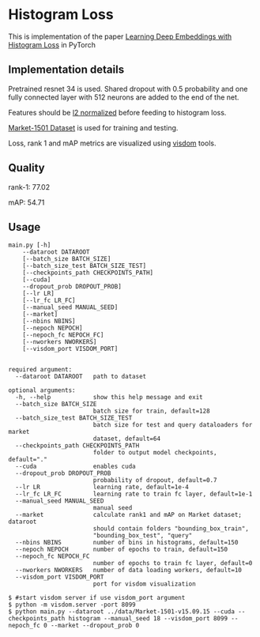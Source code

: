 # Histogram Loss

This is implementation of the paper [Learning Deep Embeddings with Histogram Loss](https://arxiv.org/pdf/1611.00822.pdf) in PyTorch

## Implementation details

Pretrained resnet 34 is used. Shared dropout with 0.5 probability and one fully connected layer with 512 neurons are added to the end of the net.

Features should be [l2 normalized](https://github.com/valerystrizh/pytorch-histogram-loss/blob/master/layers.py#L30) before feeding to histogram loss.

[Market-1501 Dataset](http://www.liangzheng.org/Project/project_reid.html) is used for training and testing.

Loss, rank 1 and mAP metrics are visualized using [visdom](https://github.com/facebookresearch/visdom) tools.

## Quality
rank-1: 77.02	

mAP:	54.71

## Usage
```
main.py [-h] 
	--dataroot DATAROOT 
	[--batch_size BATCH_SIZE]
	[--batch_size_test BATCH_SIZE_TEST]
	[--checkpoints_path CHECKPOINTS_PATH] 
	[--cuda]
	--dropout_prob DROPOUT_PROB] 
	[--lr LR] 
	[--lr_fc LR_FC]
	[--manual_seed MANUAL_SEED] 
	[--market] 
	[--nbins NBINS]
	[--nepoch NEPOCH] 
	[--nepoch_fc NEPOCH_FC] 
	[--nworkers NWORKERS]
	[--visdom_port VISDOM_PORT]


required argument:
  --dataroot DATAROOT   path to dataset
  
optional arguments:
  -h, --help            show this help message and exit
  --batch_size BATCH_SIZE
                        batch size for train, default=128
  --batch_size_test BATCH_SIZE_TEST
                        batch size for test and query dataloaders for market
                        dataset, default=64
  --checkpoints_path CHECKPOINTS_PATH
                        folder to output model checkpoints, default="."
  --cuda                enables cuda
  --dropout_prob DROPOUT_PROB
                        probability of dropout, default=0.7
  --lr LR               learning rate, default=1e-4
  --lr_fc LR_FC         learning rate to train fc layer, default=1e-1
  --manual_seed MANUAL_SEED
                        manual seed
  --market              calculate rank1 and mAP on Market dataset; dataroot
                        should contain folders "bounding_box_train",
                        "bounding_box_test", "query"
  --nbins NBINS         number of bins in histograms, default=150
  --nepoch NEPOCH       number of epochs to train, default=150
  --nepoch_fc NEPOCH_FC
                        number of epochs to train fc layer, default=0
  --nworkers NWORKERS   number of data loading workers, default=10
  --visdom_port VISDOM_PORT
                        port for visdom visualization

```

    $ #start visdom server if use visdom_port argument
    $ python -m visdom.server -port 8099
    $ python main.py --dataroot ../data/Market-1501-v15.09.15 --cuda --checkpoints_path histogram --manual_seed 18 --visdom_port 8099 --nepoch_fc 0 --market --dropout_prob 0
